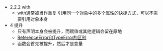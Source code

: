 - 2.2.2  with
    -   with通常被当作重复 引用同一个对象中的多个属性的快捷方式，可以不需要引用对象本身
- 4 提升
    -   只有声明本身会被提升，而赋值或其他逻辑会留在原地
    - [ReferenceError和TypeError的区别](https://blog.csdn.net/u011435776/article/details/80938130)
    - 函数会首先被提升，然后才是变量